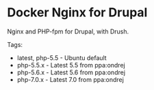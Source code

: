 # Docker Nginx for Drupal

Nginx and PHP-fpm for Drupal, with Drush.

Tags:

-   latest, php-5.5 - Ubuntu default
-   php-5.5.x       - Latest 5.5 from ppa:ondrej
-   php-5.6.x       - Latest 5.6 from ppa:ondrej
-   php-7.0.x       - Latest 7.0 from ppa:ondrej
